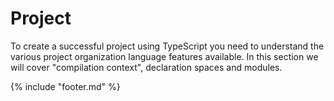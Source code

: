 # Project

To create a successful project using TypeScript you need to understand the various project organization language features available. In this section we will cover "compilation context", declaration spaces and modules.


{% include "footer.md" %}
